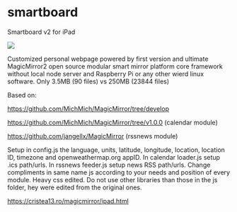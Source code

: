 # smartboard

Smartboard v2 for iPad

<img src=https://github.com/hangorazvan/smartboard/blob/master/preview.png>

Customized personal webpage powered by first version and ultimate MagicMirror2 open source modular smart mirror platform core framework without local node server and Raspberry Pi or any other wierd linux software. Only 3.5MB (90 files) vs 250MB (23844 files)

Based on:

https://github.com/MichMich/MagicMirror/tree/develop

https://github.com/MichMich/MagicMirror/tree/v1.0.0 (calendar module)

https://github.com/jangellx/MagicMirror (rssnews module)

Setup in config.js the language, units, latitude, longitude, location, location ID, timezone and openweathermap.org appID. In calendar loader.js setup .ics path/urls. In rssnews feeder.js setup news RSS path/urls. Change compliments in same name js according to your needs and position of every module. Heavy css edited. Do not use other libraries than those in the js folder, hey were edited from the original ones.

https://cristea13.ro/magicmirror/ipad.html
